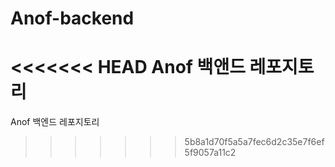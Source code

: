 # Anof-backend
<<<<<<< HEAD
Anof 백앤드 레포지토리
=======
Anof 백엔드 레포지토리
>>>>>>> 5b8a1d70f5a5a7fec6d2c35e7f6ef5f9057a11c2
